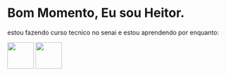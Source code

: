 <head>
  <link rel="stylesheet" type='text/css' href="https://cdn.jsdelivr.net/gh/devicons/devicon@latest/devicon.min.css" />
</head>

<h1>
  Bom Momento, Eu sou Heitor.
</h1>
<p>
  estou fazendo curso tecnico no senai e estou aprendendo por enquanto:
  <br>
</p>
<img class="icones" src="https://cdn.jsdelivr.net/gh/devicons/devicon@latest/icons/css3/css3-plain-wordmark.svg" width="60px" />
<img src="https://cdn.jsdelivr.net/gh/devicons/devicon@latest/icons/html5/html5-plain-wordmark.svg"  width="60px"/>

